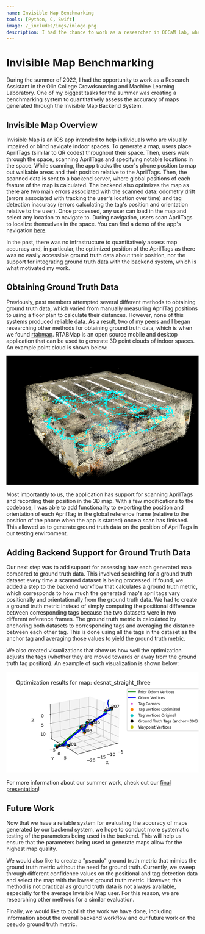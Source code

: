 ```yaml
---
name: Invisible Map Benchmarking
tools: [Python, C, Swift]
image: /_includes/imgs/imlogo.png
description: I had the chance to work as a researcher in OCCaM lab, where I helped create a benchmarking system to quantitatively evaluate a backend map generation system in order to guide future work and design decisions.
---
```


# Invisible Map Benchmarking

During the summer of 2022, I had the opportunity to work as a Research Assistant in the Olin College Crowdsourcing and Machine Learning Laboratory. One of my biggest tasks for the summer was creating a benchmarking system to quantitatively assess the accuracy of maps generated through the Invisible Map Backend System. 

## Invisible Map Overview
Invisible Map is an iOS app intended to help individuals who are visually impaired or blind navigate indoor spaces. To generate a map, users place AprilTags (similar to QR codes) throughout their space. Then, users walk through the space, scanning AprilTags and specifying notable locations in the space. While scanning, the app tracks the user's phone position to map out walkable areas and their position relative to the AprilTags. Then, the scanned data is sent to a backend server, where global positions of each feature of the map is calculated. The backend also optimizes the map as there are two main errors associated with the scanned data: odometry drift (errors associated with tracking the user's location over time) and tag detection inacuracy (errors calculating the tag's position and orientation relative to the user). Once processed, any user can load in the map and select any location to navigate to. During navigation, users scan AprilTags to localize themselves in the space. You can find a demo of the app's navigation [here](https://www.youtube.com/watch?v=EtkTXlaSYac).

In the past, there was no infrastructure to quantitatively assess map accuracy and, in particular, the optimized position of the AprilTags as there was no easily accessible ground truth data about their position, nor the support for integrating ground truth data with the backend system, which is what motivated my work.

## Obtaining Ground Truth Data
Previously, past members attempted several different methods to obtaining ground truth data, which varied from manually measuring AprilTag positions to using a floor plan to calculate their distances. However, none of this systems produced reliable data. As a result, two of my peers and I began researching other methods for obtaining ground truth data, which is when we found [rtabmap](http://introlab.github.io/rtabmap/). RTABMap is an open source mobile and desktop application that can be used to generate 3D point clouds of indoor spaces. An example point cloud is shown below:

![Sample RTABMap Point Cloud](/_includes/imgs/rtabmap.png)

Most importantly to us, the application has support for scanning AprilTags and recording their position in the 3D map. With a few modifications to the codebase, I was able to add functionality to exporting the position and orientation of each AprilTag in the global reference frame (relative to the position of the phone when the app is started) once a scan has finished. This allowed us to generate ground truth data on the position of AprilTags in our testing environment.

## Adding Backend Support for Ground Truth Data
Our next step was to add support for assessing how each generated map compared to ground truth data. This involved searching for a ground truth dataset every time a scanned dataset is being processed. If found, we added a step to the backend workflow that calculates a ground truth metric, which corresponds to how much the generated map's april tags vary positionally and orientationally from the ground truth data. We had to create a ground truth metric instead of simply computing the positional difference between corresponding tags because the two datasets were in two different reference frames. The ground truth metric is calculated by anchoring both datasets to corresponding tags and averaging the distance between each other tag. This is done using all the tags in the dataset as the anchor tag and averaging those values to yield the ground truth metric. 

We also created visualizations that show us how well the optimization adjusts the tags (whether they are moved towards or away from the ground truth tag position). An example of such visualization is shown below:

![Sample Ground Truth Visualization](/_includes/imgs/SampleGT.png)

For more information about our summer work, check out our [final presentation]()!

## Future Work
Now that we have a reliable system for evaluating the accuracy of maps generated by our backend system, we hope to conduct more systematic testing of the parameters being used in the backend. This will help us ensure that the parameters being used to generate maps allow for the highest map quality.

We would also like to create a "pseudo" ground truth metric that mimics the ground truth metric without the need for ground truth. Currently, we sweep through different confidence values on the positional and tag detection data and select the map with the lowest ground truth metric. However, this method is not practical as ground truth data is not always available, especially for the average Invisible Map user. For this reason, we are researching other methods for a similar evaluation. 

Finally, we would like to publish the work we have done, including information about the overall backend workflow and our future work on the pseudo ground truth metric.
